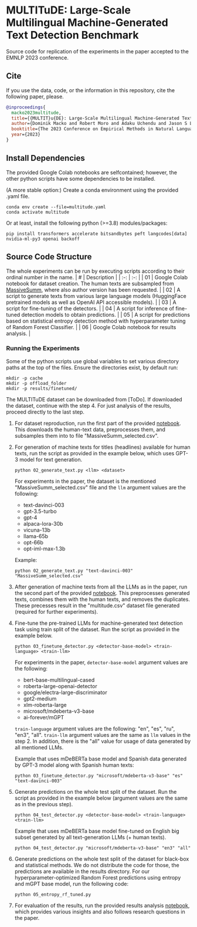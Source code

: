 # MULTITuDE: Large-Scale Multilingual Machine-Generated Text Detection Benchmark
Source code for replication of the experiments in the paper accepted to the EMNLP 2023 conference.

## Cite
If you use the data, code, or the information in this repository, cite the following paper, please.
```bibtex
@inproceedings{
  macko2023multitude,
  title={{MULTIT}u{DE}: Large-Scale Multilingual Machine-Generated Text Detection Benchmark},
  author={Dominik Macko and Robert Moro and Adaku Uchendu and Jason S Lucas and Michiharu Yamashita and Matúš Pikuliak and Ivan Srba and Thai Le and Dongwon Lee and Jakub Simko and Maria Bielikova},
  booktitle={The 2023 Conference on Empirical Methods in Natural Language Processing},
  year={2023}
}
```

## Install Dependencies
The provided Google Colab notebooks are selfcontained; however, the other python scripts have some dependencies to be installed.

(A more stable option:) Create a conda environment using the provided .yaml file.
```
conda env create --file=multitude.yaml
conda activate multitude
```
Or at least, install the following python (>=3.8) modules/packages:
```
pip install transformers accelerate bitsandbytes peft langcodes[data] nvidia-ml-py3 openai backoff
```

## Source Code Structure
The whole experiments can be run by executing scripts according to their ordinal number in the name.
| # | Description |
| :-: | :-: |
| 01 | Google Colab notebook for dataset creation. The human texts are subsampled from [MassiveSumm](https://github.com/danielvarab/massive-summ), where also author version has been requested. |
| 02 | A script to generate texts from various large language models (HuggingFace pretrained models as well as OpenAI API accessible models). |
| 03 | A script for fine-tuning of the detectors. |
| 04 | A script for inference of fine-tuned detection models to obtain predictions. |
| 05 | A script for predictions based on statistical entropy detection method with hyperparameter tuning of Random Forest Classifier. |
| 06 | Google Colab notebook for results analysis. |

### Running the Experiments
Some of the python scripts use global variables to set various directory paths at the top of the files. Ensure the directories exist, by default run:
```
mkdir -p cache
mkdir -p offload_folder
mkdir -p results/finetuned/
```

The MULTITuDE dataset can be downloaded from [ToDo]. If downloaded the dataset, continue with the step 4. For just analysis of the results, proceed directly to the last step.

1. For dataset reproduction, run the first part of the provided [notebook](01_dataset_creation.ipynb). This downloads the human-text data, preprocesses them, and subsamples them into to file "MassiveSumm_selected.csv".
2. For generation of machine texts for titles (headlines) available for human texts, run the script as provided in the example below, which uses GPT-3 model for text generation.
   ```
   python 02_generate_text.py <llm> <dataset>
   ```
   For experiments in the paper, the dataset is the mentioned "MassiveSumm_selected.csv" file and the `llm` argument values are the following:
   - text-davinci-003
   - gpt-3.5-turbo
   - gpt-4
   - alpaca-lora-30b
   - vicuna-13b
   - llama-65b
   - opt-66b
   - opt-iml-max-1.3b
   
   Example:
   ```
   python 02_generate_text.py "text-davinci-003" "MassiveSumm_selected.csv"
   ```
3. After generation of machine texts from all the LLMs as in the paper, run the second part of the provided [notebook](01_dataset_creation.ipynb). This preprocesses generated texts, combines them with the human texts, and removes the duplicates. These precesses result in the "multitude.csv" dataset file generated (required for further experiments).
4. Fine-tune the pre-trained LLMs for machine-generated text detection task using train split of the dataset. Run the script as provided in the example below.
   ```
   python 03_finetune_detector.py <detector-base-model> <train-language> <train-llm>
   ```
   For experiments in the paper, `detector-base-model` argument values are the following:
   - bert-base-multilingual-cased
   - roberta-large-openai-detector
   - google/electra-large-discriminator
   - gpt2-medium
   - xlm-roberta-large
   - microsoft/mdeberta-v3-base
   - ai-forever/mGPT
   
   `train-language` argument values are the following: "en", "es", "ru", "en3", "all".
   `train-llm` argument values are the same as `llm` values in the step 2. In addition, there is the "all" value for usage of data generated by all mentioned LLMs.
   
   Example that uses mDeBERTa base model and Spanish data generated by GPT-3 model along with Spanish human texts:
   ```
   python 03_finetune_detector.py "microsoft/mdeberta-v3-base" "es" "text-davinci-003"
   ```
5. Generate predictions on the whole test split of the dataset. Run the script as provided in the example below (argument values are the same as in the previous step).
   ```
   python 04_test_detector.py <detector-base-model> <train-language> <train-llm>
   ```

   Example that uses mDeBERTa base model fine-tuned on English big subset generated by all text-generation LLMs (+ human texts).
   ```
   python 04_test_detector.py "microsoft/mdeberta-v3-base" "en3" "all"
   ```
6. Generate predictions on the whole test split of the dataset for black-box and statistical methods. We do not distribute the code for those, the predictions are available in the results directory. For our hyperparameter-optimized Random Forest predictions using entropy and mGPT base model, run the following code:
   ```
   python 05_entropy_rf_tuned.py
   ```  
7. For evaluation of the results, run the provided results analysis [notebook](06_results_analysis.ipynb), which provides various insights and also follows research questions in the paper.
